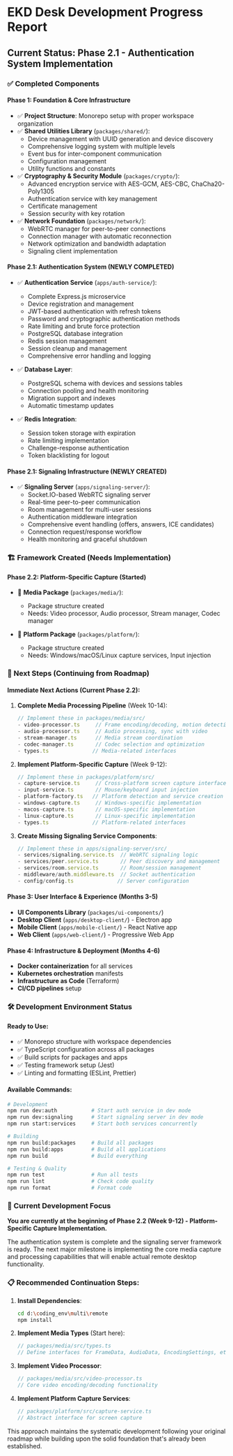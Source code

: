 # EKD Desk Development Progress Report

## Current Status: Phase 2.1 - Authentication System Implementation

### ✅ Completed Components

#### Phase 1: Foundation & Core Infrastructure
- ✅ **Project Structure**: Monorepo setup with proper workspace organization
- ✅ **Shared Utilities Library** (`packages/shared/`):
  - Device management with UUID generation and device discovery
  - Comprehensive logging system with multiple levels
  - Event bus for inter-component communication
  - Configuration management
  - Utility functions and constants
- ✅ **Cryptography & Security Module** (`packages/crypto/`):
  - Advanced encryption service with AES-GCM, AES-CBC, ChaCha20-Poly1305
  - Authentication service with key management
  - Certificate management
  - Session security with key rotation
- ✅ **Network Foundation** (`packages/network/`):
  - WebRTC manager for peer-to-peer connections
  - Connection manager with automatic reconnection
  - Network optimization and bandwidth adaptation
  - Signaling client implementation

#### Phase 2.1: Authentication System (NEWLY COMPLETED)
- ✅ **Authentication Service** (`apps/auth-service/`):
  - Complete Express.js microservice
  - Device registration and management
  - JWT-based authentication with refresh tokens
  - Password and cryptographic authentication methods
  - Rate limiting and brute force protection
  - PostgreSQL database integration
  - Redis session management
  - Session cleanup and management
  - Comprehensive error handling and logging

- ✅ **Database Layer**:
  - PostgreSQL schema with devices and sessions tables
  - Connection pooling and health monitoring
  - Migration support and indexes
  - Automatic timestamp updates

- ✅ **Redis Integration**:
  - Session token storage with expiration
  - Rate limiting implementation
  - Challenge-response authentication
  - Token blacklisting for logout

#### Phase 2.1: Signaling Infrastructure (NEWLY CREATED)
- ✅ **Signaling Server** (`apps/signaling-server/`):
  - Socket.IO-based WebRTC signaling server
  - Real-time peer-to-peer communication
  - Room management for multi-user sessions
  - Authentication middleware integration
  - Comprehensive event handling (offers, answers, ICE candidates)
  - Connection request/response workflow
  - Health monitoring and graceful shutdown

### 🏗️ Framework Created (Needs Implementation)

#### Phase 2.2: Platform-Specific Capture (Started)
- 📁 **Media Package** (`packages/media/`):
  - Package structure created
  - Needs: Video processor, Audio processor, Stream manager, Codec manager

- 📁 **Platform Package** (`packages/platform/`):
  - Package structure created  
  - Needs: Windows/macOS/Linux capture services, Input injection

### 🔄 Next Steps (Continuing from Roadmap)

#### Immediate Next Actions (Current Phase 2.2):

1. **Complete Media Processing Pipeline** (Week 10-14):
   ```typescript
   // Implement these in packages/media/src/
   - video-processor.ts     // Frame encoding/decoding, motion detection
   - audio-processor.ts     // Audio processing, sync with video
   - stream-manager.ts      // Media stream coordination
   - codec-manager.ts       // Codec selection and optimization
   - types.ts              // Media-related interfaces
   ```

2. **Implement Platform-Specific Capture** (Week 9-12):
   ```typescript
   // Implement these in packages/platform/src/
   - capture-service.ts     // Cross-platform screen capture interface
   - input-service.ts       // Mouse/keyboard input injection
   - platform-factory.ts   // Platform detection and service creation
   - windows-capture.ts     // Windows-specific implementation
   - macos-capture.ts       // macOS-specific implementation  
   - linux-capture.ts       // Linux-specific implementation
   - types.ts              // Platform-related interfaces
   ```

3. **Create Missing Signaling Service Components**:
   ```typescript
   // Implement these in apps/signaling-server/src/
   - services/signaling.service.ts  // WebRTC signaling logic
   - services/peer.service.ts       // Peer discovery and management
   - services/room.service.ts       // Room/session management
   - middleware/auth.middleware.ts  // Socket authentication
   - config/config.ts              // Server configuration
   ```

#### Phase 3: User Interface & Experience (Months 3-5)
- **UI Components Library** (`packages/ui-components/`)
- **Desktop Client** (`apps/desktop-client/`) - Electron app
- **Mobile Client** (`apps/mobile-client/`) - React Native app  
- **Web Client** (`apps/web-client/`) - Progressive Web App

#### Phase 4: Infrastructure & Deployment (Months 4-6)
- **Docker containerization** for all services
- **Kubernetes orchestration** manifests
- **Infrastructure as Code** (Terraform)
- **CI/CD pipelines** setup

### 🛠️ Development Environment Status

#### Ready to Use:
- ✅ Monorepo structure with workspace dependencies
- ✅ TypeScript configuration across all packages
- ✅ Build scripts for packages and apps
- ✅ Testing framework setup (Jest)
- ✅ Linting and formatting (ESLint, Prettier)

#### Available Commands:
```bash
# Development
npm run dev:auth           # Start auth service in dev mode
npm run dev:signaling      # Start signaling server in dev mode
npm run start:services     # Start both services concurrently

# Building
npm run build:packages     # Build all packages
npm run build:apps         # Build all applications
npm run build              # Build everything

# Testing & Quality
npm run test               # Run all tests
npm run lint               # Check code quality
npm run format             # Format code
```

### 🎯 Current Development Focus

**You are currently at the beginning of Phase 2.2 (Week 9-12) - Platform-Specific Capture Implementation.**

The authentication system is complete and the signaling server framework is ready. The next major milestone is implementing the core media capture and processing capabilities that will enable actual remote desktop functionality.

### 📋 Recommended Continuation Steps:

1. **Install Dependencies**: 
   ```bash
   cd d:\coding_env\multi\remote
   npm install
   ```

2. **Implement Media Types** (Start here):
   ```typescript
   // packages/media/src/types.ts
   // Define interfaces for FrameData, AudioData, EncodingSettings, etc.
   ```

3. **Implement Video Processor**:
   ```typescript
   // packages/media/src/video-processor.ts  
   // Core video encoding/decoding functionality
   ```

4. **Implement Platform Capture Services**:
   ```typescript
   // packages/platform/src/capture-service.ts
   // Abstract interface for screen capture
   ```

This approach maintains the systematic development following your original roadmap while building upon the solid foundation that's already been established.
